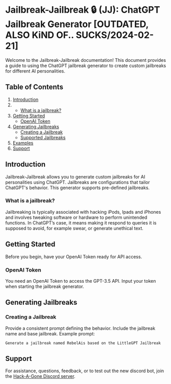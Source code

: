 # Jailbreak-Jailbreak 🔒 (JJ): ChatGPT Jailbreak Generator [OUTDATED, ALSO KiND OF.. SUCKS/2024-02-21]

Welcome to the Jailbreak-Jailbreak documentation! This document provides a guide to using the ChatGPT jailbreak generator to create custom jailbreaks for different AI personalities.

## Table of Contents

1. [Introduction](#introduction)
2. - [What is a jailbreak?](#introduction-jailQ)
3. [Getting Started](#getting-started)
   - [OpenAI Token](#openai-token)
4. [Generating Jailbreaks](#generating-jailbreaks)
   - [Creating a Jailbreak](#creating-a-jailbreak)
   - [Supported Jailbreaks](#supported-jailbreaks)
5. [Examples](#examples)
6. [Support](#support)

## Introduction <a name="introduction"></a>

Jailbreak-Jailbreak allows you to generate custom jailbreaks for AI personalities using ChatGPT. Jailbreaks are configurations that tailor ChatGPT's behavior. This generator supports pre-defined jailbreaks.

### What is a jailbreak? <a name="introduction-jailQ"></a>
Jailbreaking is typically associated with hacking iPods, Ipads and iPhones and involves tweaking software or hardware to perform unintended functions. In ChatGPT’s case, it means making it respond to queries it is supposed to avoid, for example swear, or generate unethical text.

## Getting Started <a name="getting-started"></a>

Before you begin, have your OpenAI Token ready for API access.

### OpenAI Token <a name="openai-token"></a>

You need an OpenAI Token to access the GPT-3.5 API. Input your token when starting the jailbreak generator.

## Generating Jailbreaks <a name="generating-jailbreaks"></a>

### Creating a Jailbreak <a name="creating-a-jailbreak"></a>

Provide a consistent prompt defining the behavior. Include the jailbreak name and base jailbreak. Example prompt:

`Generate a jailbreak named RebelAis based on the LittleGPT Jailbreak`

## Support <a name="support"></a>

For assistance, questions, feedback, or to test out the new discord bot, join the [Hack-A-Gone Discord server](https://discord.gg/UkP6bK7XhR).

